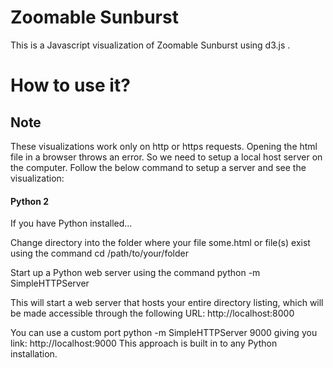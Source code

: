# Zoomable Sunburst

This is a Javascript visualization of Zoomable Sunburst using d3.js .

# How to use it?

## Note
These visualizations work only on http or https requests. Opening the html file in a browser throws an error. So we need to setup a local host server on the computer. Follow the below command to setup a server and see the visualization:

#### Python 2
If you have Python installed...

Change directory into the folder where your file some.html or file(s) exist using the command cd /path/to/your/folder

Start up a Python web server using the command python -m SimpleHTTPServer

This will start a web server that hosts your entire directory listing, which will be made accessible through the following URL: http://localhost:8000

You can use a custom port  python -m SimpleHTTPServer 9000 giving you link: http://localhost:9000
This approach is built in to any Python installation.





